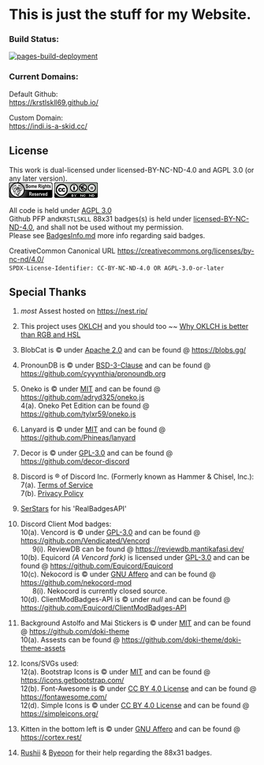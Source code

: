 # This is just the stuff for my Website. </br>

### Build Status: </br>

[![pages-build-deployment](https://github.com/KrstlSkll69/krstlskll69.github.com/actions/workflows/pages/pages-build-deployment/badge.svg)](https://github.com/KrstlSkll69/krstlskll69.github.com/actions/workflows/pages/pages-build-deployment)

### Current Domains:

Default Github: </br>
https://krstlskll69.github.io/ </br>

Custom Domain: </br>
https://indi.is-a-skid.cc/ </br>

## License

This work is dual-licensed under licensed-BY-NC-ND-4.0 and AGPL 3.0 (or any later version).</br>
![AGPL-3.0](/assets/images/6b02eaab-97d5-4f9d-a415-26c0b32f8fc3.png) ![BY-BY-NC-ND-4.0](/assets/images/1f31c351-c2f1-496a-840c-68df52ebaca1.png) </br>

All code is held under [AGPL 3.0](/LICENSE.AGPL3) </br>
Github PFP and`KRSTLSKLL` 88x31 badges(s) is held under [licensed-BY-NC-ND-4.0](/LICENSE.NCND), and shall not be used without my permission. </br>
Please see [BadgesInfo.md](/assets/88x31/BadgesInfo.md) more info regarding said badges.</br>

CreativeCommon Canonical URL https://creativecommons.org/licenses/by-nc-nd/4.0/ </br>
`SPDX-License-Identifier: CC-BY-NC-ND-4.0 OR AGPL-3.0-or-later`

## Special Thanks

1. _most_ Assest hosted on https://nest.rip/

2. This project uses [OKLCH](https://oklch.com/) and you should too ~~ [Why OKLCH is better than RGB and HSL](https://evilmartians.com/chronicles/oklch-in-css-why-quit-rgb-hsl)

3. BlobCat is &copy; under [Apache 2.0](https://www.apache.org/licenses/LICENSE-2.0.html) and can be found @ https://blobs.gg/

4. PronounDB is &copy; under [BSD-3-Clause](https://raw.githubusercontent.com/cyyynthia/pronoundb.org/refs/heads/mistress/LICENSE) and can be found @ https://github.com/cyyynthia/pronoundb.org

5. Oneko is &copy; under [MIT](https://raw.githubusercontent.com/adryd325/oneko.js/refs/heads/main/LICENSE) and can be found @ https://github.com/adryd325/oneko.js </br>
   4(a). Oneko Pet Edition can be found @ https://github.com/tylxr59/oneko.js

6. Lanyard is &copy; under [MIT](https://raw.githubusercontent.com/Phineas/lanyard/refs/heads/main/LICENSE) and can be found @ https://github.com/Phineas/lanyard

7. Decor is &copy; under [GPL-3.0](https://www.gnu.org/licenses/gpl-3.0.en.html) and can be found @ https://github.com/decor-discord

8. Discord is &reg; of Discord Inc. (Formerly known as Hammer & Chisel, Inc.): </br>
   7(a). [Terms of Service](https://discord.com/terms/) </br>
   7(b). [Privacy Policy](https://discord.com/privacy) </br>

9. [SerStars](https://github.com/SerStars) for his 'RealBadgesAPI'</br>

10. Discord Client Mod badges: </br>
   10(a). Vencord is &copy; under [GPL-3.0](https://www.gnu.org/licenses/gpl-3.0.en.html) and can be found @ https://github.com/Vendicated/Vencord </br>
   &nbsp; &nbsp; &nbsp; 9(i). ReviewDB can be found @ https://reviewdb.mantikafasi.dev/ </br>
   10(b). Equicord _(A Vencord fork)_ is licensed under [GPL-3.0](https://www.gnu.org/licenses/gpl-3.0.en.html) and can be found @ https://github.com/Equicord/Equicord </br>
   10(c). Nekocord is &copy; under [GNU Affero](https://www.gnu.org/licenses/agpl-3.0.en.html) and can be found @ https://github.com/nekocord-mod </br>
   &nbsp; &nbsp; &nbsp; 8(i). Nekocord is currently closed source. </br>
   10(d). ClientModBadges-API is &copy; under _null_ and can be found @ https://github.com/Equicord/ClientModBadges-API </br>

11. Background Astolfo and Mai Stickers is &copy; under [MIT](https://raw.githubusercontent.com/doki-theme/doki-theme-github/refs/heads/master/LICENSE) and can be found @ https://github.com/doki-theme </br>
    10(a). Assests can be found @ https://github.com/doki-theme/doki-theme-assets

12. Icons/SVGs used: </br>
    12(a). Bootstrap Icons is &copy; under [MIT](https://raw.githubusercontent.com/twbs/icons/refs/heads/main/LICENSE) and can be found @ https://icons.getbootstrap.com/ <br>
    12(b). Font-Awesome is &copy; under [CC BY 4.0 License](https://creativecommons.org/licenses/by/4.0/) and can be found @ https://fontawesome.com/ </br>
    12(d). Simple Icons is &copy; under [CC BY 4.0 License](https://creativecommons.org/licenses/by/4.0/) and can be found @ https://simpleicons.org/ </br>

13. Kitten in the bottom left is &copy; under [GNU Affero](https://www.gnu.org/licenses/agpl-3.0.en.html) and can be found @ https://cortex.rest/

14. [Rushii](https://rushii.dev/) & [Byeoon](https://byeoon.dev/) for their help regarding the 88x31 badges.
